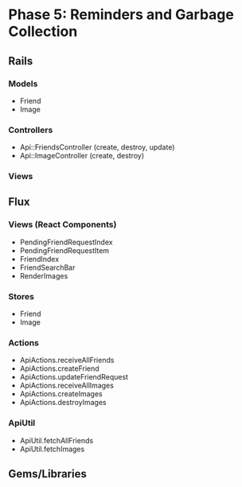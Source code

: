 # Phase 5: Reminders and Garbage Collection

## Rails
### Models
* Friend
* Image

### Controllers
* Api::FriendsController (create, destroy, update)
* Api::ImageController (create, destroy)

### Views

## Flux
### Views (React Components)
  * PendingFriendRequestIndex
  * PendingFriendRequestItem
  * FriendIndex
  * FriendSearchBar
  * RenderImages

### Stores
  * Friend
  * Image

### Actions
  * ApiActions.receiveAllFriends
  * ApiActions.createFriend
  * ApiActions.updateFriendRequest
  * ApiActions.receiveAllImages
  * ApiActions.createImages
  * ApiActions.destroyImages

### ApiUtil
  * ApiUtil.fetchAllFriends
  * ApiUtil.fetchImages

## Gems/Libraries
